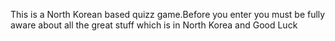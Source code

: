 This is a North Korean based quizz game.Before you enter you must be fully aware about all the great stuff which is in North Korea and Good Luck
